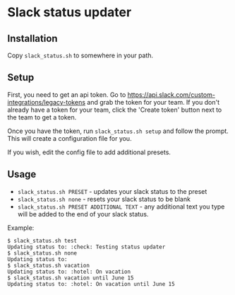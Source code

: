 # Slack status updater

## Installation

Copy `slack_status.sh` to somewhere in your path.

## Setup

First, you need to get an api token. Go to
<https://api.slack.com/custom-integrations/legacy-tokens> and grab the token
for your team. If you don't already have a token for your team, click the
'Create token' button next to the team to get a token.

Once you have the token, run `slack_status.sh setup` and follow the prompt.
This will create a configuration file for you.

If you wish, edit the config file to add additional presets.

## Usage

* `slack_status.sh PRESET` - updates your slack status to the preset
* `slack_status.sh none` - resets your slack status to be blank
* `slack_status.sh PRESET ADDITIONAL TEXT` - any additional text you type will
  be added to the end of your slack status.

Example:

```
$ slack_status.sh test
Updating status to: :check: Testing status updater
$ slack_status.sh none
Updating status to:
$ slack_status.sh vacation
Updating status to: :hotel: On vacation
$ slack_status.sh vacation until June 15
Updating status to: :hotel: On vacation until June 15
```

